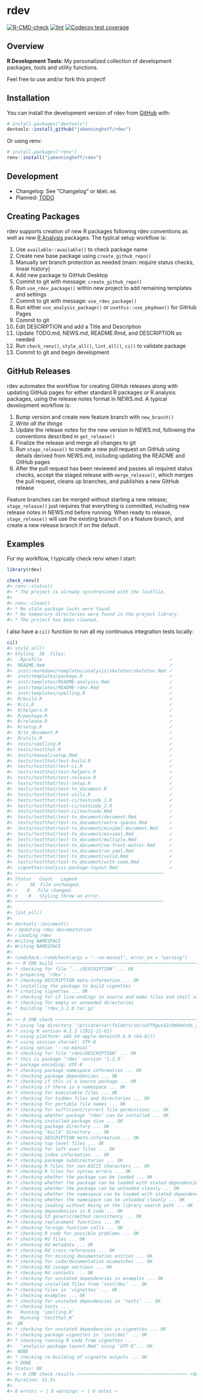
<!-- README.md is generated from README.Rmd. Please edit that file -->

# rdev

<!-- badges: start -->

[![R-CMD-check](https://github.com/jabenninghoff/rdev/workflows/R-CMD-check/badge.svg)](https://github.com/jabenninghoff/rdev/actions)
[![lint](https://github.com/jabenninghoff/rdev/workflows/lint/badge.svg)](https://github.com/jabenninghoff/rdev/actions)
[![Codecov test
coverage](https://codecov.io/gh/jabenninghoff/rdev/branch/main/graph/badge.svg)](https://app.codecov.io/gh/jabenninghoff/rdev?branch=main)
<!-- badges: end -->

## Overview

**R Development Tools:** My personalized collection of development
packages, tools and utility functions.

Feel free to use and/or fork this project!

## Installation

You can install the development version of rdev from
[GitHub](https://github.com/) with:

``` r
# install.packages("devtools")
devtools::install_github("jabenninghoff/rdev")
```

Or using renv:

``` r
# install.packages("renv")
renv::install("jabenninghoff/rdev")
```

## Development

-   Changelog: See “Changelog” or `NEWS.md`.
-   Planned: [TODO](TODO.md)

## Creating Packages

rdev supports creation of new R packages following rdev conventions as
well as new [R
Analysis](https://jabenninghoff.github.io/rdev/articles/analysis-package-layout.html)
packages. The typical setup workflow is:

1.  Use `available::available()` to check package name
2.  Create new base package using `create_github_repo()`
3.  Manually set branch protection as needed (main: require status
    checks, linear history)
4.  Add new package to GitHub Desktop
5.  Commit to git with message: `create_github_repo()`
6.  Run `use_rdev_package()` within new project to add remaining
    templates and settings
7.  Commit to git with message: `use_rdev_package()`
8.  Run either `use_analysis_package()` or `usethis::use_pkgdown()` for
    GitHub Pages
9.  Commit to git
10. Edit DESCRIPTION and add a Title and Description
11. Update TODO.md, NEWS.md, README.Rmd, and DESCRIPTION as needed
12. Run `check_renv()`, `style_all()`, `lint_all()`, `ci()` to validate
    package
13. Commit to git and begin development

## GitHub Releases

rdev automates the workflow for creating GitHub releases along with
updating GitHub pages for either standard R packages or R analysis
packages, using the release notes format in NEWS.md. A typical
development workflow is:

1.  Bump version and create new feature branch with `new_branch()`
2.  *Write all the things*
3.  Update the release notes for the new version in NEWS.md, following
    the conventions described in `get_release()`
4.  Finalize the release and merge all changes to git
5.  Run `stage_release()` to create a new pull request on GitHub using
    details derived from NEWS.md, including updating the README and
    GitHub pages
6.  After the pull request has been reviewed and passes all required
    status checks, accept the staged release with `merge_release()`,
    which merges the pull request, cleans up branches, and publishes a
    new GitHub release

Feature branches can be merged without starting a new release;
`stage_release()` just requires that everything is committed, including
new release notes in NEWS.md before running. When ready to release,
`stage_release()` will use the existing branch if on a feature branch,
and create a new release branch if on the default.

## Examples

For my workflow, I typically check renv when I start:

``` r
library(rdev)

check_renv()
#> renv::status()
#> * The project is already synchronized with the lockfile.
#> 
#> renv::clean()
#> * No stale package locks were found.
#> * No temporary directories were found in the project library.
#> * The project has been cleaned.
```

I also have a `ci()` function to run all my continuous integration tests
locally:

``` r
ci()
#> style_all()
#> Styling  38  files:
#>  .Rprofile                                               ✓ 
#>  README.Rmd                                              ✓ 
#>  inst/rmarkdown/templates/analysis/skeleton/skeleton.Rmd ✓ 
#>  inst/templates/package.R                                ✓ 
#>  inst/templates/README-analysis.Rmd                      ✓ 
#>  inst/templates/README-rdev.Rmd                          ✓ 
#>  inst/templates/spelling.R                               ✓ 
#>  R/build.R                                               ✓ 
#>  R/ci.R                                                  ✓ 
#>  R/helpers.R                                             ✓ 
#>  R/package.R                                             ✓ 
#>  R/release.R                                             ✓ 
#>  R/setup.R                                               ✓ 
#>  R/to_document.R                                         ✓ 
#>  R/utils.R                                               ✓ 
#>  tests/spelling.R                                        ✓ 
#>  tests/testthat.R                                        ✓ 
#>  tests/manual/setup.Rmd                                  ✓ 
#>  tests/testthat/test-build.R                             ✓ 
#>  tests/testthat/test-ci.R                                ✓ 
#>  tests/testthat/test-helpers.R                           ✓ 
#>  tests/testthat/test-release.R                           ✓ 
#>  tests/testthat/test-setup.R                             ✓ 
#>  tests/testthat/test-to_document.R                       ✓ 
#>  tests/testthat/test-utils.R                             ✓ 
#>  tests/testthat/test-ci/testcode_1.R                     ✓ 
#>  tests/testthat/test-ci/testcode_2.R                     ✓ 
#>  tests/testthat/test-ci/testcode.Rmd                     ✓ 
#>  tests/testthat/test-to_document/document.Rmd            ✓ 
#>  tests/testthat/test-to_document/extra-spaces.Rmd        ✓ 
#>  tests/testthat/test-to_document/minimal-document.Rmd    ✓ 
#>  tests/testthat/test-to_document/minimal.Rmd             ✓ 
#>  tests/testthat/test-to_document/multiple.Rmd            ✓ 
#>  tests/testthat/test-to_document/no-front-matter.Rmd     ✓ 
#>  tests/testthat/test-to_document/no-yaml.Rmd             ✓ 
#>  tests/testthat/test-to_document/valid.Rmd               ✓ 
#>  tests/testthat/test-to_document/with-code.Rmd           ✓ 
#>  vignettes/analysis-package-layout.Rmd                   ✓ 
#> ───────────────────────────────────────────────────────
#> Status   Count   Legend 
#> ✓    38  File unchanged.
#> ℹ    0   File changed.
#> x    0   Styling threw an error.
#> ───────────────────────────────────────────────────────
#> 
#> lint_all()
#> 
#> devtools::document()
#> ℹ Updating rdev documentation
#> ℹ Loading rdev
#> Writing NAMESPACE
#> Writing NAMESPACE
#> 
#> rcmdcheck::rcmdcheck(args = "--no-manual", error_on = "warning")
#> ── R CMD build ─────────────────────────────────────────────────────────────────
#> * checking for file ‘.../DESCRIPTION’ ... OK
#> * preparing ‘rdev’:
#> * checking DESCRIPTION meta-information ... OK
#> * installing the package to build vignettes
#> * creating vignettes ... OK
#> * checking for LF line-endings in source and make files and shell scripts
#> * checking for empty or unneeded directories
#> * building ‘rdev_1.2.0.tar.gz’
#> 
#> ── R CMD check ─────────────────────────────────────────────────────────────────
#> * using log directory ‘/private/var/folders/vn/cw5f9gws42v9m8mdsds_zbl00000gp/T/Rtmpx19Yqt/file97df503d51f5/rdev.Rcheck’
#> * using R version 4.1.2 (2021-11-01)
#> * using platform: x86_64-apple-darwin19.6.0 (64-bit)
#> * using session charset: UTF-8
#> * using option ‘--no-manual’
#> * checking for file ‘rdev/DESCRIPTION’ ... OK
#> * this is package ‘rdev’ version ‘1.2.0’
#> * package encoding: UTF-8
#> * checking package namespace information ... OK
#> * checking package dependencies ... OK
#> * checking if this is a source package ... OK
#> * checking if there is a namespace ... OK
#> * checking for executable files ... OK
#> * checking for hidden files and directories ... OK
#> * checking for portable file names ... OK
#> * checking for sufficient/correct file permissions ... OK
#> * checking whether package ‘rdev’ can be installed ... OK
#> * checking installed package size ... OK
#> * checking package directory ... OK
#> * checking ‘build’ directory ... OK
#> * checking DESCRIPTION meta-information ... OK
#> * checking top-level files ... OK
#> * checking for left-over files ... OK
#> * checking index information ... OK
#> * checking package subdirectories ... OK
#> * checking R files for non-ASCII characters ... OK
#> * checking R files for syntax errors ... OK
#> * checking whether the package can be loaded ... OK
#> * checking whether the package can be loaded with stated dependencies ... OK
#> * checking whether the package can be unloaded cleanly ... OK
#> * checking whether the namespace can be loaded with stated dependencies ... OK
#> * checking whether the namespace can be unloaded cleanly ... OK
#> * checking loading without being on the library search path ... OK
#> * checking dependencies in R code ... OK
#> * checking S3 generic/method consistency ... OK
#> * checking replacement functions ... OK
#> * checking foreign function calls ... OK
#> * checking R code for possible problems ... OK
#> * checking Rd files ... OK
#> * checking Rd metadata ... OK
#> * checking Rd cross-references ... OK
#> * checking for missing documentation entries ... OK
#> * checking for code/documentation mismatches ... OK
#> * checking Rd \usage sections ... OK
#> * checking Rd contents ... OK
#> * checking for unstated dependencies in examples ... OK
#> * checking installed files from ‘inst/doc’ ... OK
#> * checking files in ‘vignettes’ ... OK
#> * checking examples ... OK
#> * checking for unstated dependencies in ‘tests’ ... OK
#> * checking tests ...
#>   Running ‘spelling.R’
#>   Running ‘testthat.R’
#>  OK
#> * checking for unstated dependencies in vignettes ... OK
#> * checking package vignettes in ‘inst/doc’ ... OK
#> * checking running R code from vignettes ...
#>   ‘analysis-package-layout.Rmd’ using ‘UTF-8’... OK
#>  NONE
#> * checking re-building of vignette outputs ... OK
#> * DONE
#> Status: OK
#> ── R CMD check results ───────────────────────────────────────── rdev 1.2.0 ────
#> Duration: 31.5s
#> 
#> 0 errors ✓ | 0 warnings ✓ | 0 notes ✓
```
